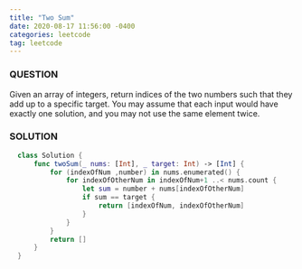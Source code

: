 ```yaml
---
title: "Two Sum"
date: 2020-08-17 11:56:00 -0400
categories: leetcode
tag: leetcode
---
```


### QUESTION
Given an array of integers, return indices of the two numbers such that they add up to a specific target.
You may assume that each input would have exactly one solution, and you may not use the same element twice.

### SOLUTION
~~~swift
  class Solution {
      func twoSum(_ nums: [Int], _ target: Int) -> [Int] {
          for (indexOfNum ,number) in nums.enumerated() {
              for indexOfOtherNum in indexOfNum+1 ..< nums.count {
                  let sum = number + nums[indexOfOtherNum]
                  if sum == target {
                      return [indexOfNum, indexOfOtherNum]
                  }
              }
          }
          return []
      }
  }
~~~
